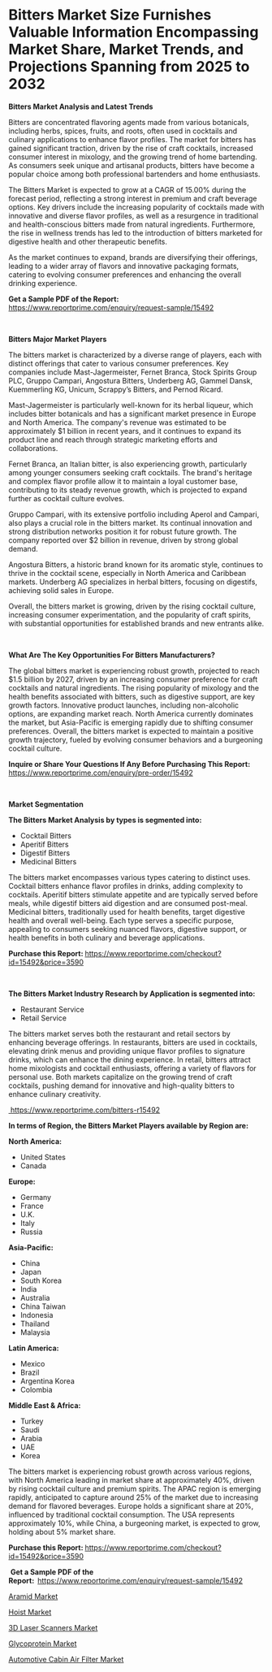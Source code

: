 <p><h1>Bitters Market Size Furnishes Valuable Information Encompassing Market Share, Market Trends, and Projections Spanning from 2025 to 2032</h1></p><p><strong>Bitters Market Analysis and Latest Trends</strong></p>
<p><p>Bitters are concentrated flavoring agents made from various botanicals, including herbs, spices, fruits, and roots, often used in cocktails and culinary applications to enhance flavor profiles. The market for bitters has gained significant traction, driven by the rise of craft cocktails, increased consumer interest in mixology, and the growing trend of home bartending. As consumers seek unique and artisanal products, bitters have become a popular choice among both professional bartenders and home enthusiasts.</p><p>The Bitters Market is expected to grow at a CAGR of 15.00% during the forecast period, reflecting a strong interest in premium and craft beverage options. Key drivers include the increasing popularity of cocktails made with innovative and diverse flavor profiles, as well as a resurgence in traditional and health-conscious bitters made from natural ingredients. Furthermore, the rise in wellness trends has led to the introduction of bitters marketed for digestive health and other therapeutic benefits. </p><p>As the market continues to expand, brands are diversifying their offerings, leading to a wider array of flavors and innovative packaging formats, catering to evolving consumer preferences and enhancing the overall drinking experience.</p></p>
<p><strong>Get a Sample PDF of the Report:&nbsp;</strong> <a href="https://www.reportprime.com/enquiry/request-sample/15492?utm_campaign=32&utm_medium=2&utm_source=Github&utm_content=ia&utm_term=20032025&utm_id=bitters">https://www.reportprime.com/enquiry/request-sample/15492</a></p>
<p>&nbsp;</p>
<p><strong>Bitters Major Market Players</strong></p>
<p><p>The bitters market is characterized by a diverse range of players, each with distinct offerings that cater to various consumer preferences. Key companies include Mast-Jagermeister, Fernet Branca, Stock Spirits Group PLC, Gruppo Campari, Angostura Bitters, Underberg AG, Gammel Dansk, Kuemmerling KG, Unicum, Scrappy’s Bitters, and Pernod Ricard.</p><p>Mast-Jagermeister is particularly well-known for its herbal liqueur, which includes bitter botanicals and has a significant market presence in Europe and North America. The company's revenue was estimated to be approximately $1 billion in recent years, and it continues to expand its product line and reach through strategic marketing efforts and collaborations.</p><p>Fernet Branca, an Italian bitter, is also experiencing growth, particularly among younger consumers seeking craft cocktails. The brand's heritage and complex flavor profile allow it to maintain a loyal customer base, contributing to its steady revenue growth, which is projected to expand further as cocktail culture evolves.</p><p>Gruppo Campari, with its extensive portfolio including Aperol and Campari, also plays a crucial role in the bitters market. Its continual innovation and strong distribution networks position it for robust future growth. The company reported over $2 billion in revenue, driven by strong global demand.</p><p>Angostura Bitters, a historic brand known for its aromatic style, continues to thrive in the cocktail scene, especially in North America and Caribbean markets. Underberg AG specializes in herbal bitters, focusing on digestifs, achieving solid sales in Europe.</p><p>Overall, the bitters market is growing, driven by the rising cocktail culture, increasing consumer experimentation, and the popularity of craft spirits, with substantial opportunities for established brands and new entrants alike.</p></p>
<p>&nbsp;</p>
<p><strong>What Are The Key Opportunities For Bitters Manufacturers?</strong></p>
<p><p>The global bitters market is experiencing robust growth, projected to reach $1.5 billion by 2027, driven by an increasing consumer preference for craft cocktails and natural ingredients. The rising popularity of mixology and the health benefits associated with bitters, such as digestive support, are key growth factors. Innovative product launches, including non-alcoholic options, are expanding market reach. North America currently dominates the market, but Asia-Pacific is emerging rapidly due to shifting consumer preferences. Overall, the bitters market is expected to maintain a positive growth trajectory, fueled by evolving consumer behaviors and a burgeoning cocktail culture.</p></p>
<p><strong>Inquire or Share Your Questions If Any Before Purchasing This Report:</strong> <a href="https://www.reportprime.com/enquiry/pre-order/15492?utm_campaign=32&utm_medium=2&utm_source=Github&utm_content=ia&utm_term=20032025&utm_id=bitters">https://www.reportprime.com/enquiry/pre-order/15492</a></p>
<p>&nbsp;</p>
<p><strong>Market Segmentation</strong></p>
<p><strong>The Bitters Market Analysis by types is segmented into:</strong></p>
<p><ul><li>Cocktail Bitters</li><li>Aperitif Bitters</li><li>Digestif Bitters</li><li>Medicinal Bitters</li></ul></p>
<p><p>The bitters market encompasses various types catering to distinct uses. Cocktail bitters enhance flavor profiles in drinks, adding complexity to cocktails. Aperitif bitters stimulate appetite and are typically served before meals, while digestif bitters aid digestion and are consumed post-meal. Medicinal bitters, traditionally used for health benefits, target digestive health and overall well-being. Each type serves a specific purpose, appealing to consumers seeking nuanced flavors, digestive support, or health benefits in both culinary and beverage applications.</p></p>
<p><strong>Purchase this Report:&nbsp;</strong><a href="https://www.reportprime.com/checkout?id=15492&price=3590&utm_campaign=32&utm_medium=2&utm_source=Github&utm_content=ia&utm_term=20032025&utm_id=bitters">https://www.reportprime.com/checkout?id=15492&price=3590</a></p>
<p>&nbsp;</p>
<p><strong>The Bitters Market Industry Research by Application is segmented into:</strong></p>
<p><ul><li>Restaurant Service</li><li>Retail Service</li></ul></p>
<p><p>The bitters market serves both the restaurant and retail sectors by enhancing beverage offerings. In restaurants, bitters are used in cocktails, elevating drink menus and providing unique flavor profiles to signature drinks, which can enhance the dining experience. In retail, bitters attract home mixologists and cocktail enthusiasts, offering a variety of flavors for personal use. Both markets capitalize on the growing trend of craft cocktails, pushing demand for innovative and high-quality bitters to enhance culinary creativity.</p></p>
<p><a href="https://www.reportprime.com/bitters-r15492?utm_campaign=32&utm_medium=2&utm_source=Github&utm_content=ia&utm_term=20032025&utm_id=bitters">&nbsp;https://www.reportprime.com/bitters-r15492</a></p>
<p><strong>In terms of Region, the Bitters Market Players available by Region are:</strong></p>
<p>
    <p> <strong> North America: </strong>
        <ul>
            <li>United States</li>
            <li>Canada</li>
        </ul>
        </p> 
    <p> <strong> Europe: </strong>
        <ul>
            <li>Germany</li>
            <li>France</li>
            <li>U.K.</li>
            <li>Italy</li>
            <li>Russia</li>
        </ul>
        </p> 
    <p> <strong> Asia-Pacific: </strong>
        <ul>
            <li>China</li>
            <li>Japan</li>
            <li>South Korea</li>
            <li>India</li>
            <li>Australia</li>
            <li>China Taiwan</li>
            <li>Indonesia</li>
            <li>Thailand</li>
            <li>Malaysia</li>
        </ul>
        </p> 
    <p> <strong> Latin America: </strong>
        <ul>
            <li>Mexico</li>
            <li>Brazil</li>
            <li>Argentina Korea</li>
            <li>Colombia</li>
        </ul>
        </p> 
    <p> <strong> Middle East & Africa: </strong>
        <ul>
            <li>Turkey</li>
            <li>Saudi</li>
            <li>Arabia</li>
            <li>UAE</li>
            <li>Korea</li>
        </ul>
    </p>
    </p>
<p><p>The bitters market is experiencing robust growth across various regions, with North America leading in market share at approximately 40%, driven by rising cocktail culture and premium spirits. The APAC region is emerging rapidly, anticipated to capture around 25% of the market due to increasing demand for flavored beverages. Europe holds a significant share at 20%, influenced by traditional cocktail consumption. The USA represents approximately 10%, while China, a burgeoning market, is expected to grow, holding about 5% market share.</p></p>
<p><strong>Purchase this Report: </strong><a href="https://www.reportprime.com/checkout?id=15492&price=3590&utm_campaign=32&utm_medium=2&utm_source=Github&utm_content=ia&utm_term=20032025&utm_id=bitters">https://www.reportprime.com/checkout?id=15492&price=3590</a></p>
<p>&nbsp;<strong>Get a Sample PDF of the Report:&nbsp;&nbsp;</strong><a href="https://www.reportprime.com/enquiry/request-sample/15492?utm_campaign=32&utm_medium=2&utm_source=Github&utm_content=ia&utm_term=20032025&utm_id=bitters">https://www.reportprime.com/enquiry/request-sample/15492</a></p>
<p><strong></strong></p>
<p><p><a href="https://github.com/myongfranzcs/Market-Research-Report-List-1/blob/main/aramid-market.md?utm_campaign=32&utm_medium=2&utm_source=Github&utm_content=ia&utm_term=20032025&utm_id=bitters">Aramid Market</a></p><p><a href="https://github.com/biandnikelrs/Market-Research-Report-List-1/blob/main/hoist-market.md?utm_campaign=32&utm_medium=2&utm_source=Github&utm_content=ia&utm_term=20032025&utm_id=bitters">Hoist Market</a></p><p><a href="https://github.com/klenaestien23/Market-Research-Report-List-1/blob/main/3d-laser-scanners-market.md?utm_campaign=32&utm_medium=2&utm_source=Github&utm_content=ia&utm_term=20032025&utm_id=bitters">3D Laser Scanners Market</a></p><p><a href="https://github.com/tentandyik/Market-Research-Report-List-1/blob/main/glycoprotein-market.md?utm_campaign=32&utm_medium=2&utm_source=Github&utm_content=ia&utm_term=20032025&utm_id=bitters">Glycoprotein Market</a></p><p><a href="https://github.com/mismannely/Market-Research-Report-List-1/blob/main/automotive-cabin-air-filter-market.md?utm_campaign=32&utm_medium=2&utm_source=Github&utm_content=ia&utm_term=20032025&utm_id=bitters">Automotive Cabin Air Filter Market</a></p></p>